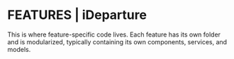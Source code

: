 # FEATURES | iDeparture
This is where feature-specific code lives. Each feature has its own folder and is modularized, typically containing its own components, services, and models.